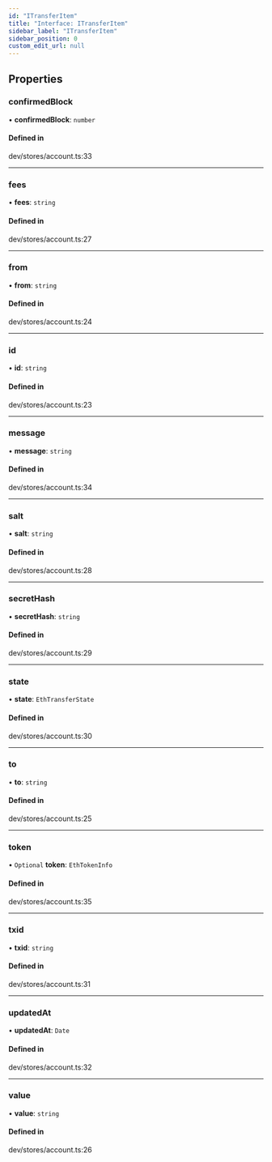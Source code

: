 ```yaml
---
id: "ITransferItem"
title: "Interface: ITransferItem"
sidebar_label: "ITransferItem"
sidebar_position: 0
custom_edit_url: null
---
```


## Properties

### confirmedBlock

• **confirmedBlock**: `number`

#### Defined in

dev/stores/account.ts:33

___

### fees

• **fees**: `string`

#### Defined in

dev/stores/account.ts:27

___

### from

• **from**: `string`

#### Defined in

dev/stores/account.ts:24

___

### id

• **id**: `string`

#### Defined in

dev/stores/account.ts:23

___

### message

• **message**: `string`

#### Defined in

dev/stores/account.ts:34

___

### salt

• **salt**: `string`

#### Defined in

dev/stores/account.ts:28

___

### secretHash

• **secretHash**: `string`

#### Defined in

dev/stores/account.ts:29

___

### state

• **state**: `EthTransferState`

#### Defined in

dev/stores/account.ts:30

___

### to

• **to**: `string`

#### Defined in

dev/stores/account.ts:25

___

### token

• `Optional` **token**: `EthTokenInfo`

#### Defined in

dev/stores/account.ts:35

___

### txid

• **txid**: `string`

#### Defined in

dev/stores/account.ts:31

___

### updatedAt

• **updatedAt**: `Date`

#### Defined in

dev/stores/account.ts:32

___

### value

• **value**: `string`

#### Defined in

dev/stores/account.ts:26
